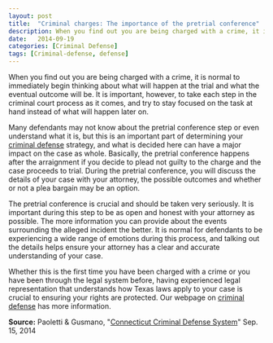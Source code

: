 ```yaml
---
layout: post
title:  "Criminal charges: The importance of the pretrial conference"
description: When you find out you are being charged with a crime, it is normal to immediately begin thinking about what will happen at the trial and what the eventual outcome will be. It is important, however, to take each step in the criminal court process as it comes, and try to stay focused on the task at hand instead of what will happen later on.
date:   2014-09-19
categories: [Criminal Defense] 
tags: [Criminal-defense, defense]
---
```



<p>When you find out you are being charged with a crime, it is normal to immediately begin thinking about what will happen at the trial and what the eventual outcome will be. It is important, however, to take each step in the criminal court process as it comes, and try to stay focused on the task at hand instead of what will happen later on.</p><p>Many defendants may not know about the pretrial conference step or even understand what it is, but this is an important part of determining your <a href="/Criminal-Defense/What-to-Do-if-You-Are-Arrested.html">criminal defense</a> strategy, and what is decided here can have a major impact on the case as whole. Basically, the pretrial conference happens after the arraignment if you decide to plead not guilty to the charge and the case proceeds to trial. During the pretrial conference, you will discuss the details of your case with your attorney, the possible outcomes and whether or not a plea bargain may be an option.</p> <p>The pretrial conference is crucial and should be taken very seriously. It is important during this step to be as open and honest with your attorney as possible. The more information you can provide about the events surrounding the alleged incident the better. It is normal for defendants to be experiencing a wide range of emotions during this process, and talking out the details helps ensure your attorney has a clear and accurate understanding of your case.</p><p>Whether this is the first time you have been charged with a crime or you have been through the legal system before, having experienced legal representation that understands how Texas laws apply to your case is crucial to ensuring your rights are protected. Our webpage on <a href="/Criminal-Defense/Criminal-Defense.html">criminal defense</a> has more information.</p><p><b>Source:</b> Paoletti &amp; Gusmano, "<a href="/Criminal-Defense/The-Criminal-Defense-Process.html">Connecticut Criminal Defense System</a>" Sep. 15, 2014</p>